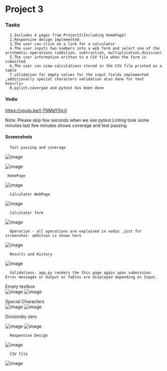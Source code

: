 # Project 3
### Tasks
      1.Includes 4 pages from Project2(Including HomePage)
      2.Responsive design implemented
      3.The user can click on a link for a calculator
      4.The user inputs two numbers into a web form and select one of the arithmetic operations (addition, subtraction, multiplication,division)
      5.The user information written to a CSV file when the form is submitted
      6.The user can view calculations stored in the CSV file printed as a table 
      7.validation for empty values for the input fields implemented ,additionally special characters validation also done for text box</li>
      8.pylint,covergae and pytest has been done

#### Vedio 
https://youtu.be/l-TNMeY0jc0

Note: Please skip few seconds when we see pytest.Linting took some minutes.last few minutes shows coverage and test passing

#### Screenshots

      Test passing and coverage
 ![image](https://user-images.githubusercontent.com/90334123/146118576-a22dd2a3-d845-41d8-9fad-1f74e3e09b64.png)

 ![image](https://user-images.githubusercontent.com/90334123/146118520-f8bf2f69-97e0-4466-a686-9ddcc0796a7b.png)

     HomePage

![image](https://user-images.githubusercontent.com/90334123/146116798-804028c8-900b-4394-888f-4ed9d9e2bab8.png)</br>

      Calculator WebPage

![image](https://user-images.githubusercontent.com/90334123/146117094-34bb51d7-52d5-47f4-b243-6694ed3897cf.png)</br>

      Calculator form
![image](https://user-images.githubusercontent.com/90334123/146117653-49c648ff-8261-4af3-891b-995d2bc45b94.png)</br>

      Operation - all operations are explained in vedio ,just for screenshot- addition is shown here
![image](https://user-images.githubusercontent.com/90334123/146117580-ec71520f-b326-412f-98c3-1b5ada7b6833.png)
</br>

      Results and History
![image](https://user-images.githubusercontent.com/90334123/146118908-0719d077-2330-407a-89e8-14756cd18cf2.png)</br>

      Validations- app.py renders the this page again upon submission. Error messages or Output or Tables are displayed depending on Input.
 Empty textbox</br>
![image](https://user-images.githubusercontent.com/90334123/146117938-e547b32a-54a9-4788-8834-7ff6e93d2013.png)
![image](https://user-images.githubusercontent.com/90334123/146117976-51d3c74f-06c0-4040-9c7d-09e435c540b1.png)</br>

Special Characters </br>
![image](https://user-images.githubusercontent.com/90334123/146118045-b0461c36-1583-46c6-885b-f2685e8e09c1.png)
![image](https://user-images.githubusercontent.com/90334123/146118078-dabc965a-1498-495a-8344-dd20c6ead4e3.png)

Divisionby zero </br>

![image](https://user-images.githubusercontent.com/90334123/146118122-b7d83f0b-2426-4110-9783-8e1451809a59.png)
![image](https://user-images.githubusercontent.com/90334123/146118148-a772fb35-92a0-4e12-aa26-13bbe8cff8f2.png)</br>

      Responsive Design
![image](https://user-images.githubusercontent.com/90334123/146118221-c5cec298-cc15-4659-bca1-5d51b2ebf8d5.png)</br>

      CSV file
![image](https://user-images.githubusercontent.com/90334123/146118701-31ee2a60-2252-46a1-9119-09bb4d68f214.png)



















